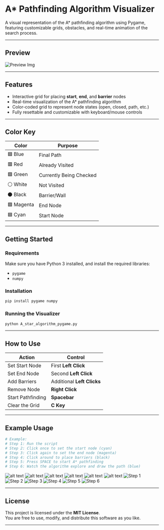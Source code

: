 
# A* Pathfinding Algorithm Visualizer

A visual representation of the A* pathfinding algorithm using Pygame, featuring customizable grids, obstacles, and real-time animation of the search process.

---

## Preview

<!-- Add a screenshot or GIF of the visualizer here -->
![Preview Img](images/image.png)

---

## Features

- Interactive grid for placing **start**, **end**, and **barrier** nodes
- Real-time visualization of the A* pathfinding algorithm
- Color-coded grid to represent node states (open, closed, path, etc.)
- Fully resettable and customizable with keyboard/mouse controls

---

## Color Key

| Color      | Purpose               |
|------------|------------------------|
| 🟦 Blue     | Final Path             |
| 🟥 Red      | Already Visited        |
| 🟩 Green    | Currently Being Checked|
| ⚪ White    | Not Visited            |
| ⚫ Black    | Barrier/Wall           |
| 🟪 Magenta  | End Node               |
| 🟦 Cyan     | Start Node             |

---

## Getting Started

### Requirements

Make sure you have Python 3 installed, and install the required libraries:

- `pygame`
- `numpy`

### Installation

```bash
pip install pygame numpy
```

### Running the Visualizer

```bash
python A_star_algorithm_pygame.py
```

---

## How to Use

| Action                  | Control                      |
|-------------------------|------------------------------|
| Set Start Node          | First **Left Click**         |
| Set End Node            | Second **Left Click**        |
| Add Barriers            | Additional **Left Clicks**   |
| Remove Node             | **Right Click**              |
| Start Pathfinding       | **Spacebar**                 |
| Clear the Grid          | **C Key**                    |

---

## Example Usage

```python
# Example:
# Step 1: Run the script
# Step 2: Click once to set the start node (cyan)
# Step 3: Click again to set the end node (magenta)
# Step 4: Click around to place barriers (black)
# Step 5: Press SPACE to start A* pathfinding
# Step 6: Watch the algorithm explore and draw the path (blue)
```

<!-- Add screenshots or specific use case examples here -->
![alt text](image.png)
![alt text](image-2.png)
![alt text](image-3.png)
![alt text](image-4.png)
![alt text](image-5.png)
![alt text](image-6.png)
![Step 1](images/image-1.png)
![Step 2](images/image-2.png)
![Step 3](images/image-3.png)
![Step 4](images/image-4.png)
![Step 5](images/image-5.png)
![Step 6](images/image-6.png)

---

## License

This project is licensed under the **MIT License**.  
You are free to use, modify, and distribute this software as you like.

---

